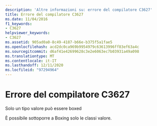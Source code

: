 ```yaml
---
description: 'Altre informazioni su: errore del compilatore C3627'
title: Errore del compilatore C3627
ms.date: 11/04/2016
f1_keywords:
- C3627
helpviewer_keywords:
- C3627
ms.assetid: 905ad0a0-8c49-4187-b66e-b375f5a1fae5
ms.openlocfilehash: acd2dc0ca969b9954979c63613996ff83ef63a4c
ms.sourcegitcommit: d6af41e42699628c3e2e6063ec7b03931a49a098
ms.translationtype: MT
ms.contentlocale: it-IT
ms.lasthandoff: 12/11/2020
ms.locfileid: "97294964"
---
```

# <a name="compiler-error-c3627"></a>Errore del compilatore C3627

Solo un tipo valore può essere boxed

È possibile sottoporre a Boxing solo le classi valore.
